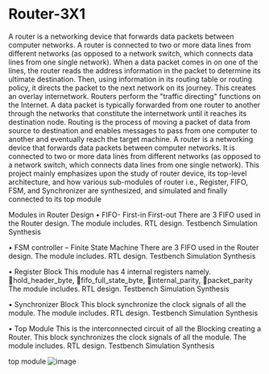 # Router-3X1

A router is a networking device that forwards data packets between computer 
networks. A router is connected to two or more data lines from different networks 
(as opposed to a network switch, which connects data lines from one single 
network). When a data packet comes in on one of the lines, the router reads the 
address information in the packet to determine its ultimate destination. Then, 
using information in its routing table or routing policy, it directs the packet to 
the next network on its journey. This creates an overlay internetwork. Routers 
perform the "traffic directing" functions on the Internet. A data packet is typically 
forwarded from one router to another through the networks that constitute the 
internetwork until it reaches its destination node.
Routing is the process of moving a packet of data from source to destination and 
enables messages to pass from one computer to another and eventually reach the 
target machine. A router is a networking device that forwards data packets 
between computer networks. It is connected to two or more data lines from 
different networks (as opposed to a network switch, which connects data lines 
from one single network). This project mainly emphasizes upon the study of 
router device, its top-level architecture, and how various sub-modules of router 
i.e., Register, FIFO, FSM, and Synchronizer are synthesized, and simulated and 
finally connected to its top module

Modules in Router Design
•	FIFO- First-in First-out
There are 3 FIFO used in the Router design.
The module includes. 
RTL design. 
Testbench
Simulation 
Synthesis

•	FSM controller – Finite State Machine
There are 3 FIFO used in the Router design.
The module includes. 
RTL design. 
Testbench
Simulation 
Synthesis

•	Register Block 
This module has 4 internal registers namely. 
hold_header_byte,
fifo_full_state_byte,
internal_parity,
packet_parity
The module includes. 
RTL design. 
Testbench
Simulation 
Synthesis

•	Synchronizer Block
This block synchronize the clock signals of all the module.
The module includes. 
RTL design. 
Testbench
Simulation 
Synthesis

•	Top Module
This is the interconnected circuit of all the Blocking creating a Router.
This block synchronizes the clock signals of all the module.
The module includes. 
RTL design. 
Testbench
Simulation 
Synthesis

top module
![image](https://github.com/SSJ2085/Router-1x3/assets/67045170/10e6e750-1b0c-4f16-b95a-16b969bc6df8)

